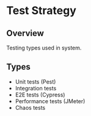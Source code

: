 # Test Strategy

## Overview
Testing types used in system.

## Types
- Unit tests (Pest)
- Integration tests
- E2E tests (Cypress)
- Performance tests (JMeter)
- Chaos tests
